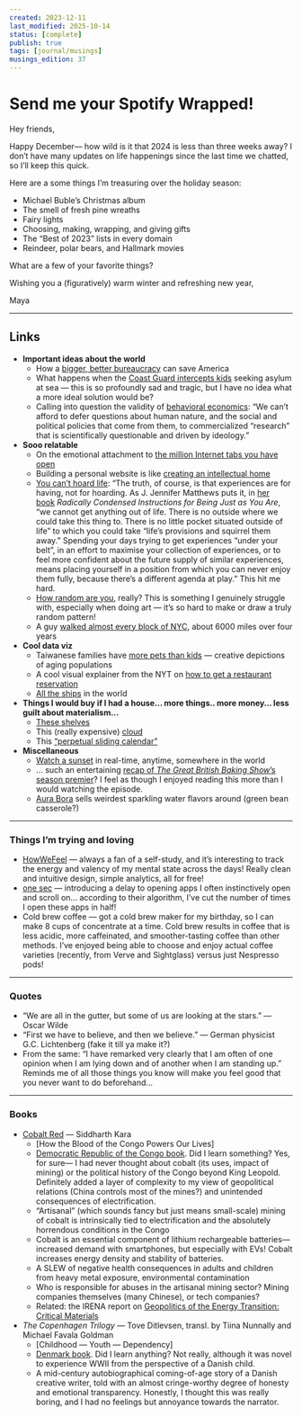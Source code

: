 ```yaml
---
created: 2023-12-11
last_modified: 2025-10-14
status: [complete]
publish: true
tags: [journal/musings]
musings_edition: 37
---
```


# Send me your Spotify Wrapped!

Hey friends,

Happy December— how wild is it that 2024 is less than three weeks away? I don’t have many updates on life happenings since the last time we chatted, so I’ll keep this quick.

Here are a some things I’m treasuring over the holiday season:

  - Michael Buble’s Christmas album
  - The smell of fresh pine wreaths
  - Fairy lights
  - Choosing, making, wrapping, and giving gifts
  - The “Best of 2023” lists in every domain
  - Reindeer, polar bears, and Hallmark movies

What are a few of your favorite things?

Wishing you a (figuratively) warm winter and refreshing new year,

Maya

---

## Links

- **Important ideas about the world**
    - How a [bigger, better bureaucracy](https://www.noahpinion.blog/p/america-needs-a-bigger-better-bureaucracy?utm_source=post-email-title&publication_id=35345&post_id=138188134&utm_campaign=email-post-title&isFreemail=true&r=f41wf&utm_medium=email) can save America
    - What happens when the [Coast Guard intercepts kids](https://www.propublica.org/article/when-the-coast-guard-intercepts-unaccompanied-kids) seeking asylum at sea — this is so profoundly sad and tragic, but I have no idea what a more ideal solution would be?
    - Calling into question the validity of [behavioral economics](https://www.nytimes.com/2023/11/30/opinion/human-behavior-nudge.html?unlocked_article_code=1.EU0.suhx.T6yQKx0A50xH&smid=nytcore-ios-share&referringSource=articleShare): “We can’t afford to defer questions about human nature, and the social and political policies that come from them, to commercialized “research” that is scientifically questionable and driven by ideology.”
- **Sooo relatable**
    - On the emotional attachment to [the million Internet tabs you have open](https://www.nytimes.com/2023/10/24/magazine/browser-tabs-forever.html?smid=nytcore-ios-share&referringSource=articleShare)
    - Building a personal website is like [creating an intellectual home](https://michaelnotebook.com/wn/website_enhance.html)
    - [You can’t hoard life](https://ckarchive.com/b/68ueh8hkxrx6lukq88gqmtz7vxkkk): “The truth, of course, is that experiences are for having, not for hoarding. As J. Jennifer Matthews puts it, in [her book](https://click.convertkit-mail2.com/27u5xw0o6ohohvl9l03c3hrke6444/9qhzhnhpp36595s9/aHR0cHM6Ly93d3cuZ29vZHJlYWRzLmNvbS9lbi9ib29rL3Nob3cvMTg5MTY0NTM=) *Radically Condensed Instructions for Being Just as You Are*, “we cannot get anything out of life. There is no outside where we could take this thing to. There is no little pocket situated outside of life” to which you could take “life’s provisions and squirrel them away.” Spending your days trying to get experiences “under your belt”, in an effort to maximise your collection of experiences, or to feel more confident about the future supply of similar experiences, means placing yourself in a position from which you can never enjoy them fully, because there’s a different agenda at play.” This hit me hard.
    - [How random are you](https://roadtolarissa.com/oracle/?utm_source=substack&utm_medium=email), really? This is something I genuinely struggle with, especially when doing art — it’s so hard to make or draw a truly random pattern!
    - A guy [walked almost every block of NYC](https://lithub.com/how-one-man-walked-6000-miles-across-americas-largest-metropolis/), about 6000 miles over four years
- **Cool data viz**
    - Taiwanese families have [more pets than kids](https://taiwandatastories.com/taiwan-aging-population/) — creative depictions of aging populations
    - A cool visual explainer from the NYT on [how to get a restaurant reservation](https://www.nytimes.com/interactive/2023/10/23/dining/restaurant-reservations-nyc.html?unlocked_article_code=1.6Uw.DHVt.Q06B8Y4RUY-t&smid=url-share)
    - [All the ships](https://www.marinetraffic.com/en/ais/home/centerx:-35.2/centery:29.2/zoom:4) in the world
- **Things I would buy if I had a house… more things.. more money… less guilt about materialism…**
    - [These shelves](https://www.vitsoe.com/us/606)
    - This (really expensive) [cloud](https://www.rclarkson.com/collections/clouds)
    - This [“perpetual sliding calendar”](https://store.moma.org/products/moma-sliding-perpetual-calendar)
- **Miscellaneous**
    - [Watch a sunset](https://sunset.funwebsite.fun/?utm_source=substack&utm_medium=email) in real-time, anytime, somewhere in the world
    - … such an entertaining [recap of *The Great British Baking Show*’s season premier](https://www.vulture.com/article/the-great-british-baking-show-recap-series-14-episode-1.html)? I feel as though I enjoyed reading this more than I would watching the episode.
    - [Aura Bora](https://aurabora.com) sells weirdest sparkling water flavors around (green bean casserole?)

---

### Things I’m trying and loving

- [HowWeFeel](https://howwefeel.org/) — always a fan of a self-study, and it’s interesting to track the energy and valency of my mental state across the days! Really clean and intuitive design, simple analytics, all for free!
- [one sec](https://one-sec.app/)  — introducing a delay to opening apps I often instinctively open and scroll on… according to their algorithm, I’ve cut the number of times I open these apps in half!
- Cold brew coffee — got a cold brew maker for my birthday, so I can make 8 cups of concentrate at a time. Cold brew results in coffee that is less acidic, more caffeinated, and smoother-tasting coffee than other methods. I’ve enjoyed being able to choose and enjoy actual coffee varieties (recently, from Verve and Sightglass) versus just Nespresso pods!

---

### Quotes

- “We are all in the gutter, but some of us are looking at the stars.” — Oscar Wilde
- “First we have to believe, and then we believe.” — German physicist G.C. Lichtenberg (fake it till ya make it?)
- From the same: “I have remarked very clearly that I am often of one opinion when I am lying down and of another when I am standing up.” Reminds me of all those things you know will make you feel good that you never want to do beforehand…

---

### Books

- [Cobalt Red](kara-cobalt-red.md) — Siddharth Kara
    - [How the Blood of the Congo Powers Our Lives]
    - [Democratic Republic of the Congo book](democratic-republic-of-the-congo.md). Did I learn something? Yes, for sure— I had never thought about cobalt (its uses, impact of mining) or the political history of the Congo beyond King Leopold. Definitely added a layer of complexity to my view of geopolitical relations (China controls most of the mines?) and unintended consequences of electrification.
    - “Artisanal” (which sounds fancy but just means small-scale) mining of cobalt is intrinsically tied to electrification and the absolutely horrendous conditions in the Congo
    - Cobalt is an essential component of lithium rechargeable batteries— increased demand with smartphones, but especially with EVs! Cobalt increases energy density and stability of batteries.
    - A SLEW of negative health consequences in adults and children from heavy metal exposure, environmental contamination
    - Who is responsible for abuses in the artisanal mining sector? Mining companies themselves (many Chinese), or tech companies?
    - Related: the IRENA report on [Geopolitics of the Energy Transition: Critical Materials](https://mc-cd8320d4-36a1-40ac-83cc-3389-cdn-endpoint.azureedge.net/-/media/Files/IRENA/Agency/Publication/2023/Jul/IRENA_Geopolitics_energy_transition_critical_materials_2023.pdf?rev=f289d177cda14b9aaf2d1b4c074798b4)
- *The Copenhagen Trilogy* — Tove Ditlevsen, transl. by Tiina Nunnally and Michael Favala Goldman
    - [Childhood — Youth — Dependency]
    - [Denmark book](denmark.md). Did I learn anything? Not really, although it was novel to experience WWII from the perspective of a Danish child.
    - A mid-century autobiographical coming-of-age story of a Danish creative writer, told with an almost cringe-worthy degree of honesty and emotional transparency. Honestly, I thought this was really boring, and I had no feelings but annoyance towards the narrator.
